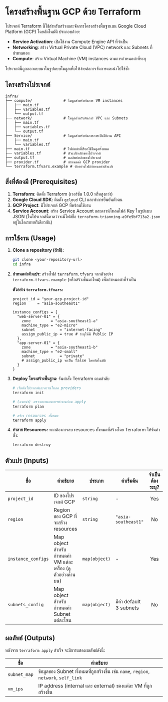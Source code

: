 # โครงสร้างพื้นฐาน GCP ด้วย Terraform

โปรเจกต์ Terraform นี้ใช้สำหรับสร้างและจัดการโครงสร้างพื้นฐานบน Google Cloud Platform (GCP) โดยอัตโนมัติ ประกอบด้วย:

*   **Service Activation**: เปิดใช้งาน Compute Engine API ที่จำเป็น
*   **Networking**: สร้าง Virtual Private Cloud (VPC) network และ Subnets ที่กำหนดเอง
*   **Compute**: สร้าง Virtual Machine (VM) instances ตามการกำหนดค่าที่ระบุ

โปรเจกต์นี้ถูกออกแบบมาในรูปแบบโมดูลเพื่อให้ง่ายต่อการจัดการและนำไปใช้ซ้ำ

## โครงสร้างโปรเจกต์

```
infra/
├── compute/              # โมดูลสำหรับจัดการ VM instances
│   ├── main.tf
│   ├── variables.tf
│   └── output.tf
├── network/              # โมดูลสำหรับจัดการ VPC และ Subnets
│   ├── main.tf
│   ├── variables.tf
│   └── output.tf
├── Service/              # โมดูลสำหรับจัดการการเปิดใช้งาน API
│   ├── main.tf
│   └── variables.tf
├── main.tf               # ไฟล์หลักที่เรียกใช้โมดูลทั้งหมด
├── variables.tf          # ตัวแปรหลักของโปรเจกต์
├── output.tf             # ผลลัพธ์หลักของโปรเจกต์
├── provider.tf           # กำหนดค่า GCP provider
└── terraform.tfvars.example # ตัวอย่างไฟล์กำหนดค่าตัวแปร
```

## สิ่งที่ต้องมี (Prerequisites)

1.  **Terraform**: ติดตั้ง Terraform (เวอร์ชัน 1.0.0 หรือสูงกว่า)
2.  **Google Cloud SDK**: ติดตั้ง `gcloud` CLI และทำการยืนยันตัวตน
3.  **GCP Project**: มีโปรเจกต์ GCP ที่พร้อมใช้งาน
4.  **Service Account**: สร้าง Service Account และดาวน์โหลดไฟล์ Key ในรูปแบบ JSON (ในโปรเจกต์นี้คาดว่าจะมีไฟล์ชื่อ `terraform-trianning-a9fe9bf713a2.json` อยู่ในไดเรกทอรีเดียวกัน)

## การใช้งาน (Usage)

1.  **Clone a repository (ถ้ามี):**
    ```sh
    git clone <your-repository-url>
    cd infra
    ```

2.  **กำหนดค่าตัวแปร:**
    สร้างไฟล์ `terraform.tfvars` จากตัวอย่าง `terraform.tfvars.example` (หรือสร้างขึ้นมาใหม่) เพื่อกำหนดค่าที่จำเป็น

    **ตัวอย่าง `terraform.tfvars`:**
    ```hcl
    project_id = "your-gcp-project-id"
    region     = "asia-southeast1"

    instance_configs = {
      "web-server-01" = {
        zone         = "asia-southeast1-a"
        machine_type = "e2-micro"
        subnet           = "internet-facing"
        assign_public_ip = true # ระบุให้มี Public IP
      },
      "app-server-01" = {
        zone         = "asia-southeast1-b"
        machine_type = "e2-small"
        subnet           = "private"
        # assign_public_ip จะเป็น false โดยอัตโนมัติ
      }
    }
    ```

3.  **Deploy โครงสร้างพื้นฐาน:**
    รันคำสั่ง Terraform ตามลำดับ

    ```sh
    # เริ่มต้นโปรเจกต์และดาวน์โหลด providers
    terraform init

    # (แนะนำ) ตรวจสอบแผนการทำงานก่อน apply
    terraform plan

    # สร้าง resources ทั้งหมด
    terraform apply
    ```

4.  **ทำลาย Resources:**
    หากต้องการลบ resources ทั้งหมดที่สร้างโดย Terraform ให้รันคำสั่ง:
    ```sh
    terraform destroy
    ```

## ตัวแปร (Inputs)

| ชื่อ | คำอธิบาย | ประเภท | ค่าเริ่มต้น | จำเป็นต้องระบุ? |
| --- | --- | --- | --- | :---: |
| `project_id` | ID ของโปรเจกต์ GCP | `string` | - | Yes |
| `region` | Region ของ GCP ที่จะสร้าง resources | `string` | `"asia-southeast1"` | No |
| `instance_configs` | Map object สำหรับกำหนดค่า VM แต่ละเครื่อง (ดูตัวอย่างด้านบน) | `map(object)` | - | Yes |
| `subnets_config` | Map object สำหรับกำหนดค่า Subnet แต่ละโซน | `map(object)` | มีค่า default 3 subnets | No |

## ผลลัพธ์ (Outputs)

หลังจาก `terraform apply` สำเร็จ จะมีการแสดงผลลัพธ์ดังนี้:

| ชื่อ | คำอธิบาย |
| --- | --- |
| `subnet_map` | ข้อมูลของ Subnet ทั้งหมดที่ถูกสร้างขึ้น เช่น `name`, `region`, `network`, `self_link` |
| `vm_ips` | IP address (internal และ external) ของแต่ละ VM ที่ถูกสร้างขึ้น |